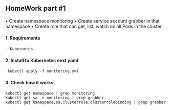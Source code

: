 ## HomeWork part #1
• Create namespace monitoring
• Create service account grabber in that namespace
• Create role that can get, list, watch on all Pods in the cluster

#### 1. Requirements 
    - Kubernetes  
    
#### 2. Install to Kubernetes next yaml

```
 kubectl apply -f monitoring.yml
```

#### 3. Check how it works
```
kubectl get namespace | grep monitoring  
kubectl get sa -n monitoring | grep grabber
kubectl get namespace,sa,clusterrole,clusterrolebinding | grep grabber
```

